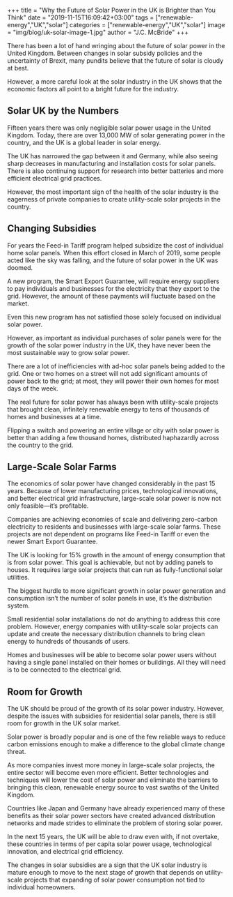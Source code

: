 +++
title = "Why the Future of Solar Power in the UK is Brighter than You Think"
date = "2019-11-15T16:09:42+03:00"
tags = ["renewable-energy","UK","solar"]
categories = ["renewable-energy","UK","solar"]
image = "img/blog/uk-solar-image-1.jpg"
author = "J.C. McBride"
+++

There has been a lot of hand wringing about the future of solar power in the United Kingdom. Between changes in solar subsidy policies and the uncertainty of Brexit, many pundits believe that the future of solar is cloudy at best. 

However, a more careful look at the solar industry in the UK shows that the economic factors all point to a bright future for the industry. 

## Solar UK by the Numbers

Fifteen years there was only negligible solar power usage in the United Kingdom. Today, there are over 13,000 MW of solar generating power in the country, and the UK is a global leader in solar energy.

The UK has narrowed the gap between it and Germany, while also seeing sharp decreases in manufacturing and installation costs for solar panels. There is also continuing support for research into better batteries and more efficient electrical grid practices. 

However, the most important sign of the health of the solar industry is the eagerness of private companies to create utility-scale solar projects in the country. 

## Changing Subsidies

For years the Feed-in Tariff program helped subsidize the cost of individual home solar panels. When this effort closed in March of 2019, some people acted like the sky was falling, and the future of solar power in the UK was doomed. 

A new program, the Smart Export Guarantee, will require energy suppliers to pay individuals and businesses for the electricity that they export to the grid. However, the amount of these payments will fluctuate based on the market. 

Even this new program has not satisfied those solely focused on individual solar power. 

However, as important as individual purchases of solar panels were for the growth of the solar power industry in the UK, they have never been the most sustainable way to grow solar power. 

There are a lot of inefficiencies with ad-hoc solar panels being added to the grid. One or two homes on a street will not add significant amounts of power back to the grid; at most, they will power their own homes for most days of the week. 

The real future for solar power has always been with utility-scale projects that brought clean, infinitely renewable energy to tens of thousands of homes and businesses at a time. 

Flipping a switch and powering an entire village or city with solar power is better than adding a few thousand homes, distributed haphazardly across the country to the grid. 

## Large-Scale Solar Farms

The economics of solar power have changed considerably in the past 15 years. Because of lower manufacturing prices, technological innovations, and better electrical grid infrastructure, large-scale solar power is now not only feasible—it’s profitable. 

Companies are achieving economies of scale and delivering zero-carbon electricity to residents and businesses with large-scale solar farms. These projects are not dependent on programs like Feed-in Tariff or even the newer Smart Export Guarantee. 

The UK is looking for 15% growth in the amount of energy consumption that is from solar power. This goal is achievable, but not by adding panels to houses. It requires large solar projects that can run as fully-functional solar utilities. 

The biggest hurdle to more significant growth in solar power generation and consumption isn’t the number of solar panels in use, it’s the distribution system.

Small residential solar installations do not do anything to address this core problem. However, energy companies with utility-scale solar projects can update and create the necessary distribution channels to bring clean energy to hundreds of thousands of users. 

Homes and businesses will be able to become solar power users without having a single panel installed on their homes or buildings. All they will need is to be connected to the electrical grid. 

## Room for Growth

The UK should be proud of the growth of its solar power industry. However, despite the issues with subsidies for residential solar panels, there is still room for growth in the UK solar market. 

Solar power is broadly popular and is one of the few reliable ways to reduce carbon emissions enough to make a difference to the global climate change threat. 

As more companies invest more money in large-scale solar projects, the entire sector will become even more efficient. Better technologies and techniques will lower the cost of solar power and eliminate the barriers to bringing this clean, renewable energy source to vast swaths of the United Kingdom.

Countries like Japan and Germany have already experienced many of these benefits as their solar power sectors have created advanced distribution networks and made strides to eliminate the problem of storing solar power. 

In the next 15 years, the UK will be able to draw even with, if not overtake, these countries in terms of per capita solar power usage, technological innovation, and electrical grid efficiency.  

The changes in solar subsidies are a sign that the UK solar industry is mature enough to move to the next stage of growth that depends on utility-scale projects that expanding of solar power consumption not tied to individual homeowners. 